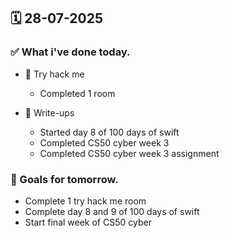 ## 🗓️ 28-07-2025

### ✅ What i've done today.
- 👾 Try hack me
  - Completed 1 room
 
- 📝 Write-ups
  - Started day 8 of 100 days of swift
  - Completed CS50 cyber week 3
  - Completed CS50 cyber week 3 assignment
 
### 🎯 Goals for tomorrow.
- Complete 1 try hack me room
- Complete day 8 and 9 of 100 days of swift
- Start final week of CS50 cyber
